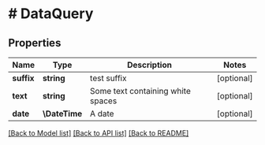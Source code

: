 # # DataQuery

## Properties

Name | Type | Description | Notes
------------ | ------------- | ------------- | -------------
**suffix** | **string** | test suffix | [optional]
**text** | **string** | Some text containing white spaces | [optional]
**date** | **\DateTime** | A date | [optional]

[[Back to Model list]](../../README.md#models) [[Back to API list]](../../README.md#endpoints) [[Back to README]](../../README.md)
